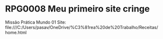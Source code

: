 # RPG0008 Meu primeiro site cringe
 Missão Prática Mundo 01
Site: file:///C:/Users/pasav/OneDrive/%C3%81rea%20de%20Trabalho/Receitas/home.html
